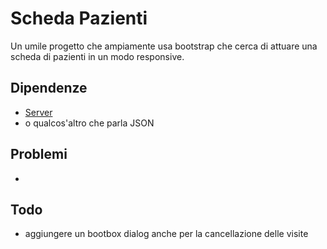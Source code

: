 # Scheda Pazienti

Un umile progetto che ampiamente usa bootstrap che cerca di attuare una scheda di pazienti in un modo responsive.

## Dipendenze

- [Server](https://gitlab.com/fondazione-its-volta/2019/programmazione-web/server)
- o qualcos'altro che parla JSON

## Problemi

- 

## Todo

- aggiungere un bootbox dialog anche per la cancellazione delle visite